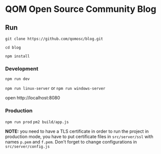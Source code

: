 # QOM Open Source Community Blog


## Run

`git clone https://github.com/qomosc/blog.git`

`cd blog`

`npm install`

### Development

`npm run dev`

`npm run linux-server` or `npm run windows-server`

open http://localhost:8080

### Production

`npm run prod`
`pm2 build/app.js`

**NOTE:** you need to have a TLS certificate in order to run the project in
production mode, you have to put certificate files in `src/server/ssl` with
names `p.pem` and `f.pem`. Don't forget to change configurations in
`src/server/config.js`
